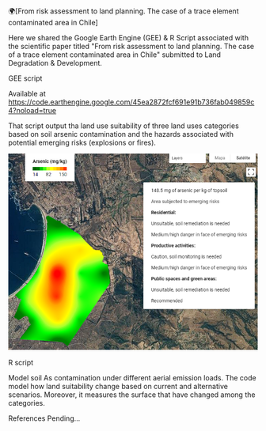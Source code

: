 🌍[From risk assessment to land planning. The case of a trace element contaminated area in Chile]

Here we shared the Google Earth Engine (GEE) & R Script associated with the scientific paper titled 
"From risk assessment to land planning. The case of a trace element contaminated area in Chile"
submitted to Land Degradation & Development.

GEE script

Available at https://code.earthengine.google.com/45ea2872fcf691e91b736fab049859c4?noload=true

That script output tha land use suitability of three land uses categories based on soil arsenic contamination
and the hazards associated with potential emerging risks (explosions or fires).

![Alt text](step2.png)


R script 

Model soil As contamination under different aerial emission loads. The code model how land suitability change
based on current and alternative scenarios. Moreover, it measures the surface that have changed among the categories.



References
Pending...
